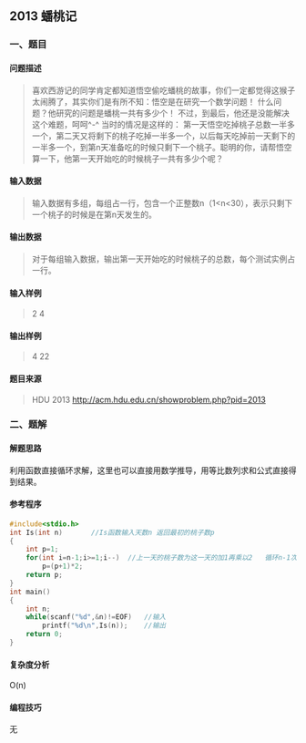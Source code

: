 ## 2013 蟠桃记

### 一、题目

#### 问题描述

> 喜欢西游记的同学肯定都知道悟空偷吃蟠桃的故事，你们一定都觉得这猴子太闹腾了，其实你们是有所不知：悟空是在研究一个数学问题！
> 什么问题？他研究的问题是蟠桃一共有多少个！
> 不过，到最后，他还是没能解决这个难题，呵呵^-^
> 当时的情况是这样的：
> 第一天悟空吃掉桃子总数一半多一个，第二天又将剩下的桃子吃掉一半多一个，以后每天吃掉前一天剩下的一半多一个，到第n天准备吃的时候只剩下一个桃子。聪明的你，请帮悟空算一下，他第一天开始吃的时候桃子一共有多少个呢？

#### 输入数据

> 输入数据有多组，每组占一行，包含一个正整数n（1<n<30），表示只剩下一个桃子的时候是在第n天发生的。

#### 输出数据 

> 对于每组输入数据，输出第一天开始吃的时候桃子的总数，每个测试实例占一行。

#### 输入样例

> 2
> 4

#### 输出样例

> 4
> 22

#### 题目来源

> HDU 2013 http://acm.hdu.edu.cn/showproblem.php?pid=2013

### 二、题解

#### 解题思路

利用函数直接循环求解，这里也可以直接用数学推导，用等比数列求和公式直接得到结果。

#### 参考程序

```c++
#include<stdio.h>
int Is(int n)       //Is函数输入天数n 返回最初的桃子数p
{
    int p=1;
    for(int i=n-1;i>=1;i--)  //上一天的桃子数为这一天的加1再乘以2   循环n-1次
        p=(p+1)*2;
    return p;
}
int main()
{
    int n;
    while(scanf("%d",&n)!=EOF)   //输入
        printf("%d\n",Is(n));    //输出
    return 0;
}
```

#### 复杂度分析

O(n)

#### 编程技巧

无